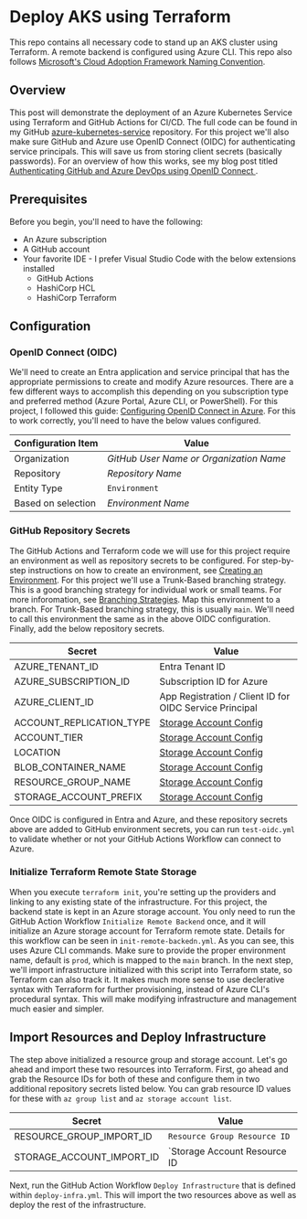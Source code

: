 # Deploy AKS using Terraform
This repo contains all necessary code to stand up an AKS cluster using Terraform.  A remote backend is configured using Azure CLI.  This repo also follows [Microsoft's Cloud Adoption Framework Naming Convention](https://learn.microsoft.com/en-us/azure/cloud-adoption-framework/ready/azure-best-practices/resource-naming).

## Overview

This post will demonstrate the deployment of an Azure Kubernetes Service using Terraform and GitHub Actions for CI/CD.  The full code can be found in my GitHub [azure-kubernetes-service](https://github.com/rimlaban7/azure-kubernetes-service-terraform) repository. For this project we'll also make sure GitHub and Azure use OpenID Connect (OIDC) for authenticating service principals. This will save us from storing client secrets (basically passwords).  For an overview of how this works, see my blog post titled [Authenticating GitHub and Azure DevOps using OpenID Connect ](https://www.theroadtocloud.com/blog/github-and-azure-devops-oidc-authentication/).

## Prerequisites

Before you begin, you'll need to have the following:

- An Azure subscription
- A GitHub account
- Your favorite IDE - I prefer Visual Studio Code with the below extensions installed
    - GitHub Actions
    - HashiCorp HCL 
    - HashiCorp Terraform

## Configuration

### OpenID Connect (OIDC)

We'll need to create an Entra application and service principal that has the appropriate permissions to create and modify Azure resources.  There are a few different ways to accomplish this depending on you subscription type and preferred method (Azure Portal, Azure CLI, or PowerShell).  For this project, I followed this guide: [Configuring OpenID Connect in Azure](https://docs.github.com/en/actions/deployment/security-hardening-your-deployments/configuring-openid-connect-in-azure).  For this to work correctly, you'll need to have the below values configured.

| Configuration Item | Value                                   |
| ------------------ | --------------------------------------- |
| Organization       | *GitHub User Name or Organization Name* |
| Repository         | *Repository Name*                       |
| Entity Type        | `Environment`                           |
| Based on selection | *Environment Name*                      |


### GitHub Repository Secrets

The GitHub Actions and Terraform code we will use for this project require an environment as well as repository secrets to be configured. For step-by-step instructions on how to create an environment, see [Creating an Environment](https://docs.github.com/en/actions/deployment/targeting-different-environments/using-environments-for-deployment#creating-an-environment). For this project we'll use a Trunk-Based branching strategy. This is a good branching strategy for individual work or small teams.  For more inforomation, see [Branching Strategies](https://www.theroadtocloud.com/blog/branching-strategies/). Map this environment to a branch.  For Trunk-Based branching strategy, this is usually `main`. We'll need to call this environment the same as in the above OIDC configuration. Finally, add the below repository secrets.

| Secret | Value |
|-|-|
| AZURE_TENANT_ID | Entra Tenant ID |
| AZURE_SUBSCRIPTION_ID | Subscription ID for Azure |
| AZURE_CLIENT_ID | App Registration / Client ID for OIDC Service Principal |
| ACCOUNT_REPLICATION_TYPE | [Storage Account Config](https://registry.terraform.io/providers/hashicorp/azurerm/latest/docs/resources/storage_account) |
| ACCOUNT_TIER | [Storage Account Config](https://registry.terraform.io/providers/hashicorp/azurerm/latest/docs/resources/storage_account) |
| LOCATION | [Storage Account Config](https://registry.terraform.io/providers/hashicorp/azurerm/latest/docs/resources/storage_account) |
| BLOB_CONTAINER_NAME | [Storage Account Config](https://registry.terraform.io/providers/hashicorp/azurerm/latest/docs/resources/storage_account) |
| RESOURCE_GROUP_NAME | [Storage Account Config](https://registry.terraform.io/providers/hashicorp/azurerm/latest/docs/resources/storage_account) |
| STORAGE_ACCOUNT_PREFIX | [Storage Account Config](https://registry.terraform.io/providers/hashicorp/azurerm/latest/docs/resources/storage_account) |

Once OIDC is configured in Entra and Azure, and these repository secrets above are added to GitHub environment secrets, you can run `test-oidc.yml` to validate whether or not your GitHub Actions Workflow can connect to Azure.


### Initialize Terraform Remote State Storage

When you execute `terraform init`, you're setting up the providers and linking to any existing state of the infrastructure. For this project, the backend state is kept in an Azure storage account.  You only need to run the GitHub Action Workflow `Initialize Remote Backend` once, and it will initialize an Azure storage account for Terraform remote state. Details for this workflow can be seen in `init-remote-backedn.yml`. As you can see, this uses Azure CLI commands. Make sure to provide the proper environment name, default is `prod`, which is mapped to the `main` branch. In the next step, we'll import infrastructure initialized with this script into Terraform state, so Terraform can also track it.  It makes much more sense to use declerative syntax with Terraform for further provisioning, instead of Azure CLI's procedural syntax.  This will make modifying infrastructure and management much easier and simpler.

## Import Resources and Deploy Infrastructure

The step above initialized a resource group and storage account.  Let's go ahead and import these two resources into Terraform.  First, go ahead and grab the Resource IDs for both of these and configure them in two additional repository secrets listed below.  You can grab resource ID values for these with `az group list` and `az storage account list`.

| Secret | Value |
|-|-|
| RESOURCE_GROUP_IMPORT_ID | `Resource Group Resource ID` |
| STORAGE_ACCOUNT_IMPORT_ID | `Storage Account Resource ID |

Next, run the GitHub Action Workflow `Deploy Infrastructure` that is defined within `deploy-infra.yml`.  This will import the two resources above as well as deploy the rest of the infrastructure.

